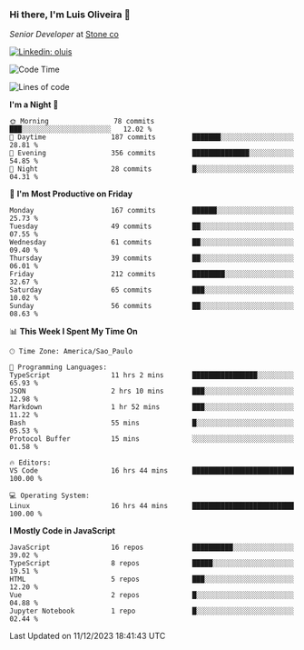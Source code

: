 ### Hi there, I'm Luis Oliveira 👋
*Senior Developer* at [Stone co](https://www.stone.com.br)  

[![Linkedin: oluis](https://img.shields.io/badge/-ooluis-blue?style=flat-square&logo=Linkedin&logoColor=white&link=https://www.linkedin.com/in/ooluis)](https://www.linkedin.com/in/ooluis/)

<!--START_SECTION:waka-->
![Code Time](http://img.shields.io/badge/Code%20Time-3%2C648%20hrs%204%20mins-blue)

![Lines of code](https://img.shields.io/badge/From%20Hello%20World%20I%27ve%20Written-355.2%20thousand%20lines%20of%20code-blue)

**I'm a Night 🦉** 

```text
🌞 Morning                78 commits          ███░░░░░░░░░░░░░░░░░░░░░░   12.02 % 
🌆 Daytime                187 commits         ███████░░░░░░░░░░░░░░░░░░   28.81 % 
🌃 Evening                356 commits         ██████████████░░░░░░░░░░░   54.85 % 
🌙 Night                  28 commits          █░░░░░░░░░░░░░░░░░░░░░░░░   04.31 % 
```
📅 **I'm Most Productive on Friday** 

```text
Monday                   167 commits         ██████░░░░░░░░░░░░░░░░░░░   25.73 % 
Tuesday                  49 commits          ██░░░░░░░░░░░░░░░░░░░░░░░   07.55 % 
Wednesday                61 commits          ██░░░░░░░░░░░░░░░░░░░░░░░   09.40 % 
Thursday                 39 commits          ██░░░░░░░░░░░░░░░░░░░░░░░   06.01 % 
Friday                   212 commits         ████████░░░░░░░░░░░░░░░░░   32.67 % 
Saturday                 65 commits          ███░░░░░░░░░░░░░░░░░░░░░░   10.02 % 
Sunday                   56 commits          ██░░░░░░░░░░░░░░░░░░░░░░░   08.63 % 
```


📊 **This Week I Spent My Time On** 

```text
🕑︎ Time Zone: America/Sao_Paulo

💬 Programming Languages: 
TypeScript               11 hrs 2 mins       ████████████████░░░░░░░░░   65.93 % 
JSON                     2 hrs 10 mins       ███░░░░░░░░░░░░░░░░░░░░░░   12.98 % 
Markdown                 1 hr 52 mins        ███░░░░░░░░░░░░░░░░░░░░░░   11.22 % 
Bash                     55 mins             █░░░░░░░░░░░░░░░░░░░░░░░░   05.53 % 
Protocol Buffer          15 mins             ░░░░░░░░░░░░░░░░░░░░░░░░░   01.58 % 

🔥 Editors: 
VS Code                  16 hrs 44 mins      █████████████████████████   100.00 % 

💻 Operating System: 
Linux                    16 hrs 44 mins      █████████████████████████   100.00 % 
```

**I Mostly Code in JavaScript** 

```text
JavaScript               16 repos            ██████████░░░░░░░░░░░░░░░   39.02 % 
TypeScript               8 repos             █████░░░░░░░░░░░░░░░░░░░░   19.51 % 
HTML                     5 repos             ███░░░░░░░░░░░░░░░░░░░░░░   12.20 % 
Vue                      2 repos             █░░░░░░░░░░░░░░░░░░░░░░░░   04.88 % 
Jupyter Notebook         1 repo              █░░░░░░░░░░░░░░░░░░░░░░░░   02.44 % 
```




 Last Updated on 11/12/2023 18:41:43 UTC
<!--END_SECTION:waka-->
